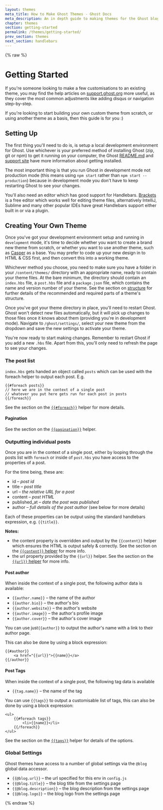 ```yaml
---
layout: themes
meta_title: How to Make Ghost Themes - Ghost Docs
meta_description: An in depth guide to making themes for the Ghost blogging platform. Everything you need to know to build themes for Ghost.
chapter: themes
section: getting-started
permalink: /themes/getting-started/
prev_section: themes
next_section: handlebars
---
```



{% raw %}

# Getting Started

If you're someone looking to make a few customisations to an existing theme, you may find the help articles on [support.ghost.org](http://support.ghost.org/themes) more useful, as they cover the most common adjustments like adding disqus or navigation step-by-step.

If you're looking to start building your own custom theme from scratch, or using another theme as a basis, then this guide is for you :)

## Setting Up

The first thing you'll need to do is, is setup a local development environment for Ghost. Use whichever is your preferred method of installing Ghost (zip, git or npm) to get it running on your computer, the Ghost [README.md](https://github.com/TryGhost/Ghost) and [support site](http://support.ghost.org/installation) have more information about getting installed.

The most important thing is that you run Ghost in development mode not production mode (this means using `npm start` rather than `npm start --production`) because in development mode you don't have to keep restarting Ghost to see your changes.

You'll also need an editor which has good support for Handlebars. [Brackets](http://brackets.io) is a free editor which works well for editing theme files, alternatively IntelliJ, Sublime and many other popular IDEs have great Handlebars support either built in or via a plugin.

## Creating Your Own Theme

Once you've got your development environment setup and running in `development` mode, it's time to decide whether you want to create a brand new theme from scratch, or whether you want to use another theme, such as [Casper](https://github.com/TryGhost/Ghost) as a base. You may prefer to code up your new design in to HTML & CSS first, and then convert this into a working theme.

Whichever method you choose, you need to make sure you have a folder in your `/content/themes/` directory with an appropriate name, ready to contain your theme files. At the bare minimum, the directory should contain an `index.hbs` file, a `post.hbs` file and a `package.json` file, which contains the name and version number of your theme.  See the section on [structure](/themes/structure) for further details of the recommended and required parts of a theme's structure.

Once you've got your theme directory in place, you'll need to restart Ghost. Ghost won't detect new files automatically, but it will pick up changes to those files once it knows about them (providing you're in development mode). Navigate to `/ghost/settings/`, select your new theme from the dropdown and save the new settings to activate your theme.

You're now ready to start making changes. Remember to restart Ghost if you add a new `.hbs` file. Apart from this, you'll only need to refresh the page to see your changes.


### The post list

<code class="path">index.hbs</code> gets handed an object called `posts` which can be used with the foreach helper to output each post. E.g.

```
{{#foreach posts}}
// here we are in the context of a single post
// whatever you put here gets run for each post in posts
{{/foreach}}
```

See the section on the [`{{#foreach}}`](#foreach-helper) helper for more details.

#### Pagination

See the section on the [`{{pagination}}`](#pagination-helper) helper.

### Outputting individual posts

Once you are in the context of a single post, either by looping through the posts list with `foreach` or inside of <code class="path">post.hbs</code> you have access to the properties of a post.

For the time being, these are:

*   id – *post id*
*   title – *post title*
*   url – *the relative URL for a post*
*   content – *post HTML*
*   published_at – *date the post was published*
*   author – *full details of the post author* (see below for more details)

Each of these properties can be output using the standard handlebars expression, e.g. `{{title}}`.

<div class="note">
  <p>
    <strong>Notes:</strong> <ul>
      <li>
        the content property is overridden and output by the <code>{{content}}</code> helper which ensures the HTML is output safely & correctly. See the section on the <a href="#content-helper"><code>{{content}}</code> helper</a> for more info.
      </li>
      <li>
        the url property provided by the <code>{{url}}</code> helper. See the section on the <a href="#url-helper"><code>{{url}}</code> helper</a> for more info.
      </li>
    </ul>
  </p>
</div>

#### Post author

When inside the context of a single post, the following author data is available:

*   `{{author.name}}` – the name of the author
*   `{{author.bio}}` – the author's bio
*   `{{author.website}}` – the author's website
*   `{{author.image}}` – the author's profile image
*   `{{author.cover}}` – the author's cover image

You can use just`{{author}}` to output the author's name with a link to their author page.

This can also be done by using a block expression:

```
{{#author}}
    <a href="{{url}}">{{name}}</a>
{{/author}}
```

#### Post Tags

When inside the context of a single post, the following tag data is available

*   `{{tag.name}}` – the name of the tag

You can use `{{tags}}` to output a customisable list of tags, this can also be done by using a block expression:

```
<ul>
    {{#foreach tags}}
        <li>{{name}}</li>
    {{/foreach}}
</ul>
```

See the section on the [`{{tags}}`](#tags-helper) helper for details of the options.

### Global Settings

Ghost themes have access to a number of global settings via the `@blog` global data accessor.

*   `{{@blog.url}}` – the url specified for this env in <code class="path">config.js</code>
*   `{{@blog.title}}` – the blog title from the settings page
*   `{{@blog.description}}` – the blog description from the settings page
*   `{{@blog.logo}}` – the blog logo from the settings page



{% endraw %}
